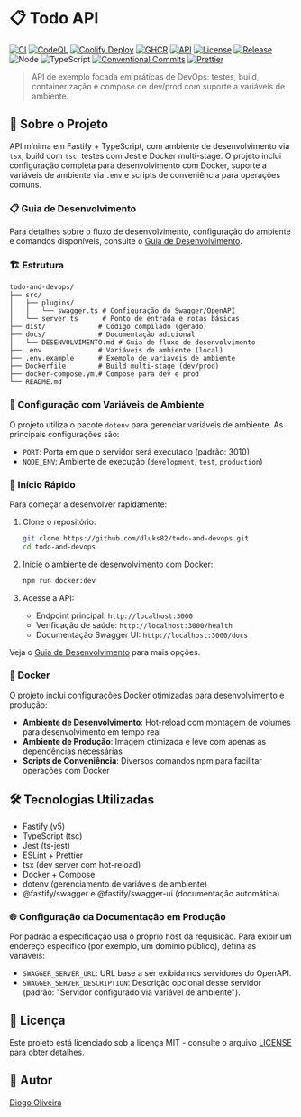 # 📋 Todo API

[![CI](https://github.com/dluks82/todo-and-devops/actions/workflows/ci.yml/badge.svg?branch=main)](https://github.com/dluks82/todo-and-devops/actions/workflows/ci.yml)
[![CodeQL](https://github.com/dluks82/todo-and-devops/actions/workflows/codeql.yml/badge.svg?branch=main)](https://github.com/dluks82/todo-and-devops/actions/workflows/codeql.yml)
[![Coolify Deploy](https://github.com/dluks82/todo-and-devops/actions/workflows/coolify-deploy.yml/badge.svg?branch=main)](https://github.com/dluks82/todo-and-devops/actions/workflows/coolify-deploy.yml)
[![GHCR](https://img.shields.io/badge/ghcr.io%2Fdluks82%2Ftodo--and--devops--api-available-blue?logo=github)](https://github.com/dluks82?tab=packages&repo_name=todo-and-devops)
[![API](https://img.shields.io/website?url=https%3A%2F%2Fapi-todoanddevops.11051982.xyz%2Fhealth&label=API&up_message=online&down_message=offline)](https://api-todoanddevops.11051982.xyz/health)
[![License](https://img.shields.io/github/license/dluks82/todo-and-devops)](LICENSE)
[![Release](https://img.shields.io/github/v/tag/dluks82/todo-and-devops?label=release&sort=semver)](https://github.com/dluks82/todo-and-devops/tags)
![Node](https://img.shields.io/badge/node-20%2B-339933?logo=node.js&logoColor=white)
![TypeScript](https://img.shields.io/badge/TypeScript-5.x-3178C6?logo=typescript&logoColor=white)
[![Conventional Commits](https://img.shields.io/badge/Conventional%20Commits-1.0.0-orange.svg)](https://conventionalcommits.org)
[![Prettier](https://img.shields.io/badge/code%20style-prettier-ff69b4.svg)](https://prettier.io)

> API de exemplo focada em práticas de DevOps: testes, build, containerização e compose de dev/prod com suporte a variáveis de ambiente.

## 🚀 Sobre o Projeto

API mínima em Fastify + TypeScript, com ambiente de desenvolvimento via `tsx`, build com `tsc`, testes com Jest e Docker multi-stage. O projeto inclui configuração completa para desenvolvimento com Docker, suporte a variáveis de ambiente via `.env` e scripts de conveniência para operações comuns.

### 📋 Guia de Desenvolvimento

Para detalhes sobre o fluxo de desenvolvimento, configuração do ambiente e comandos disponíveis, consulte o [Guia de Desenvolvimento](docs/DESENVOLVIMENTO.md).

### 🏗️ Estrutura

```code
todo-and-devops/
├── src/
│   ├── plugins/
│   │   └── swagger.ts # Configuração do Swagger/OpenAPI
│   └── server.ts      # Ponto de entrada e rotas básicas
├── dist/             # Código compilado (gerado)
├── docs/             # Documentação adicional
│   └── DESENVOLVIMENTO.md # Guia de fluxo de desenvolvimento
├── .env              # Variáveis de ambiente (local)
├── .env.example      # Exemplo de variáveis de ambiente
├── Dockerfile        # Build multi-stage (dev/prod)
├── docker-compose.yml# Compose para dev e prod
└── README.md
```

### 🔧 Configuração com Variáveis de Ambiente

O projeto utiliza o pacote `dotenv` para gerenciar variáveis de ambiente. As principais configurações são:

- `PORT`: Porta em que o servidor será executado (padrão: 3010)
- `NODE_ENV`: Ambiente de execução (`development`, `test`, `production`)

### 🚀 Início Rápido

Para começar a desenvolver rapidamente:

1. Clone o repositório:

   ```bash
   git clone https://github.com/dluks82/todo-and-devops.git
   cd todo-and-devops
   ```

2. Inicie o ambiente de desenvolvimento com Docker:

   ```bash
   npm run docker:dev
   ```

3. Acesse a API:
   - Endpoint principal: `http://localhost:3000`
   - Verificação de saúde: `http://localhost:3000/health`
   - Documentação Swagger UI: `http://localhost:3000/docs`

Veja o [Guia de Desenvolvimento](docs/DESENVOLVIMENTO.md) para mais opções.

### 🐳 Docker

O projeto inclui configurações Docker otimizadas para desenvolvimento e produção:

- **Ambiente de Desenvolvimento**: Hot-reload com montagem de volumes para desenvolvimento em tempo real
- **Ambiente de Produção**: Imagem otimizada e leve com apenas as dependências necessárias
- **Scripts de Conveniência**: Diversos comandos npm para facilitar operações com Docker

## 🛠️ Tecnologias Utilizadas

- Fastify (v5)
- TypeScript (tsc)
- Jest (ts-jest)
- ESLint + Prettier
- tsx (dev server com hot-reload)
- Docker + Compose
- dotenv (gerenciamento de variáveis de ambiente)
- @fastify/swagger e @fastify/swagger-ui (documentação automática)

### 🌐 Configuração da Documentação em Produção

Por padrão a especificação usa o próprio host da requisição. Para exibir um endereço específico (por exemplo, um domínio público), defina as variáveis:

- `SWAGGER_SERVER_URL`: URL base a ser exibida nos servidores do OpenAPI.
- `SWAGGER_SERVER_DESCRIPTION`: Descrição opcional desse servidor (padrão: "Servidor configurado via variável de ambiente").

## 📄 Licença

Este projeto está licenciado sob a licença MIT - consulte o arquivo [LICENSE](LICENSE) para obter detalhes.

## 👤 Autor

[Diogo Oliveira](https://github.com/dluks82)
